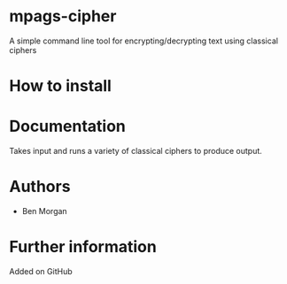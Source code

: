 # mpags-cipher
A simple command line tool for encrypting/decrypting text using classical ciphers

# How to install

# Documentation
Takes input and runs a variety of classical ciphers to produce output.

# Authors
- Ben Morgan

# Further information
Added on GitHub
